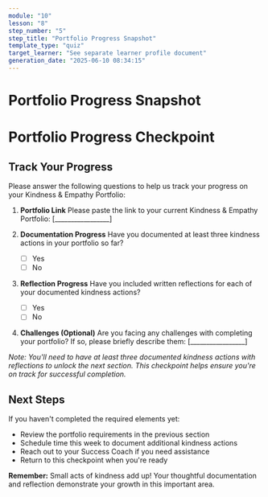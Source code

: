 ```yaml
---
module: "10"
lesson: "8"
step_number: "5"
step_title: "Portfolio Progress Snapshot"
template_type: "quiz"
target_learner: "See separate learner profile document"
generation_date: "2025-06-10 08:34:15"
---
```


# Portfolio Progress Snapshot

# Portfolio Progress Checkpoint

## Track Your Progress

Please answer the following questions to help us track your progress on your Kindness & Empathy Portfolio:

1. **Portfolio Link**
   Please paste the link to your current Kindness & Empathy Portfolio: [_________________]

2. **Documentation Progress**
   Have you documented at least three kindness actions in your portfolio so far?
   - [ ] Yes
   - [ ] No

3. **Reflection Progress**
   Have you included written reflections for each of your documented kindness actions?
   - [ ] Yes
   - [ ] No

4. **Challenges (Optional)**
   Are you facing any challenges with completing your portfolio? If so, please briefly describe them:
   [_________________]

*Note: You'll need to have at least three documented kindness actions with reflections to unlock the next section. This checkpoint helps ensure you're on track for successful completion.*

## Next Steps

If you haven't completed the required elements yet:
* Review the portfolio requirements in the previous section
* Schedule time this week to document additional kindness actions
* Reach out to your Success Coach if you need assistance
* Return to this checkpoint when you're ready

**Remember:** Small acts of kindness add up! Your thoughtful documentation and reflection demonstrate your growth in this important area.